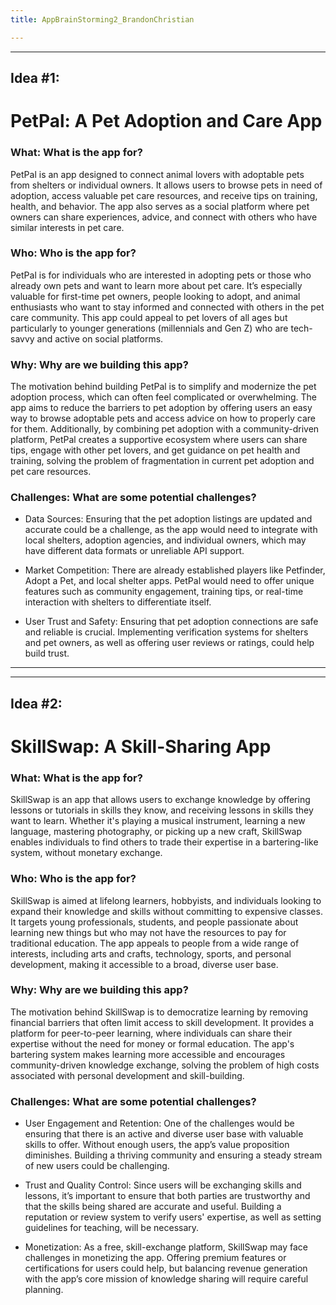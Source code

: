 ```yaml
---
title: AppBrainStorming2_BrandonChristian

---
```



---

## Idea #1:

 # PetPal: A Pet Adoption and Care App

### What: What is the app for? 

PetPal is an app designed to connect animal lovers with adoptable pets from shelters or individual owners. It allows users to browse pets in need of adoption, access valuable pet care resources, and receive tips on training, health, and behavior. The app also serves as a social platform where pet owners can share experiences, advice, and connect with others who have similar interests in pet care.

### Who: Who is the app for? 

PetPal is for individuals who are interested in adopting pets or those who already own pets and want to learn more about pet care. It’s especially valuable for first-time pet owners, people looking to adopt, and animal enthusiasts who want to stay informed and connected with others in the pet care community. This app could appeal to pet lovers of all ages but particularly to younger generations (millennials and Gen Z) who are tech-savvy and active on social platforms.

### Why: Why are we building this app? 

The motivation behind building PetPal is to simplify and modernize the pet adoption process, which can often feel complicated or overwhelming. The app aims to reduce the barriers to pet adoption by offering users an easy way to browse adoptable pets and access advice on how to properly care for them. Additionally, by combining pet adoption with a community-driven platform, PetPal creates a supportive ecosystem where users can share tips, engage with other pet lovers, and get guidance on pet health and training, solving the problem of fragmentation in current pet adoption and pet care resources.

### Challenges: What are some potential challenges?

* Data Sources: Ensuring that the pet adoption listings are updated and accurate could be a challenge, as the app would need to integrate with local shelters, adoption agencies, and individual owners, which may have different data formats or unreliable API support.
	
* Market Competition: There are already established players like Petfinder, Adopt a Pet, and local shelter apps. PetPal would need to offer unique features such as community engagement, training tips, or real-time interaction with shelters to differentiate itself.
	
* User Trust and Safety: Ensuring that pet adoption connections are safe and reliable is crucial. Implementing verification systems for shelters and pet owners, as well as offering user reviews or ratings, could help build trust.

---
___
## Idea #2:


# SkillSwap: A Skill-Sharing App


### What: What is the app for? 

SkillSwap is an app that allows users to exchange knowledge by offering lessons or tutorials in skills they know, and receiving lessons in skills they want to learn. Whether it's playing a musical instrument, learning a new language, mastering photography, or picking up a new craft, SkillSwap enables individuals to find others to trade their expertise in a bartering-like system, without monetary exchange.

### Who: Who is the app for? 

SkillSwap is aimed at lifelong learners, hobbyists, and individuals looking to expand their knowledge and skills without committing to expensive classes. It targets young professionals, students, and people passionate about learning new things but who may not have the resources to pay for traditional education. The app appeals to people from a wide range of interests, including arts and crafts, technology, sports, and personal development, making it accessible to a broad, diverse user base.

### Why: Why are we building this app? 

The motivation behind SkillSwap is to democratize learning by removing financial barriers that often limit access to skill development. It provides a platform for peer-to-peer learning, where individuals can share their expertise without the need for money or formal education. The app's bartering system makes learning more accessible and encourages community-driven knowledge exchange, solving the problem of high costs associated with personal development and skill-building.

### Challenges: What are some potential challenges?

* User Engagement and Retention: 
One of the challenges would be ensuring that there is an active and diverse user base with valuable skills to offer. Without enough users, the app’s value proposition diminishes. Building a thriving 	community and ensuring a steady stream of new users could be challenging.
 
* Trust and Quality Control: 
Since users will be exchanging skills and lessons, it’s important to ensure that both parties are trustworthy and that the skills being shared are accurate and useful. Building a reputation or review 	system to verify users' expertise, as well as setting guidelines for teaching, will be necessary.
 
* Monetization: 
As a free, skill-exchange platform, SkillSwap may face challenges in monetizing the app. Offering premium features or certifications for users could help, but balancing revenue generation with the app’s core mission of knowledge sharing will require careful planning.























